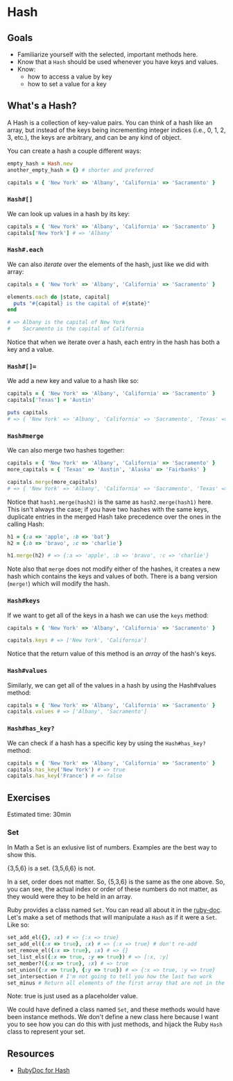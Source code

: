 # Hash

## Goals

* Familiarize yourself with the selected, important methods here.
* Know that a `Hash` should be used whenever you have keys and values.
* Know:
  * how to access a value by key
  * how to set a value for a key

## What's a Hash?

A Hash is a collection of key-value pairs. You can think of a hash like an
array, but instead of the keys being incrementing integer indices (i.e., 0, 1,
2, 3, etc.), the keys are arbitrary, and can be any kind of object.

You can create a hash a couple different ways:

```ruby
empty_hash = Hash.new
another_empty_hash = {} # shorter and preferred

capitals = { 'New York' => 'Albany', 'California' => 'Sacramento' }
```

### `Hash#[]`

We can look up values in a hash by its key:

```ruby
capitals = { 'New York' => 'Albany', 'California' => 'Sacramento' }
capitals['New York'] # => 'Albany'
```

### `Hash#.each`

We can also *iterate* over the elements of the hash, just like we did
with array:

```ruby
capitals = { 'New York' => 'Albany', 'California' => 'Sacramento' }

elements.each do |state, capital|
  puts "#{capital} is the capital of #{state}"
end

# => Albany is the capital of New York
#    Sacramento is the capital of California
```

Notice that when we iterate over a hash, each entry in the hash has
both a key and a value.

### `Hash#[]=`

We add a new key and value to a hash like so:

```ruby
capitals = { 'New York' => 'Albany', 'California' => 'Sacramento' }
capitals['Texas'] = 'Austin'

puts capitals
# => { 'New York' => 'Albany', 'California' => 'Sacramento', 'Texas' => 'Austin' }
```

### `Hash#merge`

We can also merge two hashes together:

```ruby
capitals = { 'New York' => 'Albany', 'California' => 'Sacramento' }
more_capitals = { 'Texas' => 'Austin', 'Alaska' => 'Fairbanks' }

capitals.merge(more_capitals)
# => { 'New York' => 'Albany', 'California' => 'Sacramento', 'Texas' => 'Austin', 'Alaska' => 'Fairbanks' }
```

Notice that `hash1.merge(hash2)` is the same as `hash2.merge(hash1)`
here. This isn't always the case; if you have two hashes with the same
keys, duplicate entries in the merged Hash take precedence over the
ones in the calling Hash:

```ruby
h1 = {:a => 'apple', :b => 'bat'}
h2 = {:b => 'bravo', :c => 'charlie'}

h1.merge(h2) # => {:a => 'apple', :b => 'bravo', :c => 'charlie'}    
```

Note also that `merge` does not modify either of the hashes, it
creates a new hash which contains the keys and values of both. There
is a bang version (`merge!`) which will modify the hash.

### `Hash#keys`

If we want to get all of the keys in a hash we can use the `keys`
method:

```ruby
capitals = { 'New York' => 'Albany', 'California' => 'Sacramento' }

capitals.keys # => ['New York', 'California']
```

Notice that the return value of this method is an *array* of the
hash's keys.

### `Hash#values`

Similarly, we can get all of the values in a hash by using the
Hash#values method:

```ruby
capitals = { 'New York' => 'Albany', 'California' => 'Sacramento' }
capitals.values # => ['Albany', 'Sacramento']
```

### `Hash#has_key?`

We can check if a hash has a specific key by using the `Hash#has_key?`
method:

```ruby
capitals = { 'New York' => 'Albany', 'California' => 'Sacramento' }
capitals.has_key('New York') # => true
capitals.has_key('France') # => false
```

## Exercises

Estimated time: 30min

### Set

In Math a Set is an exlusive list of numbers. Examples are the best way to show this.

{3,5,6} is a set. 
{3,5,6,6} is not. 

In a set, order does not matter. So, {5,3,6} is the same as the one above. So, you can see, the actual index or order of these numbers do not matter, as they would were they to be held in an array. 


Ruby provides a class named `Set`. You can read all about it in the
[ruby-doc][ruby-doc]. Let's make a set of methods that will manipulate
a `Hash` as if it were a `Set`.  Like so:

```ruby
set_add_el({}, :x) # => {:x => true}
set_add_el({:x => true}, :x) # => {:x => true} # don't re-add
set_remove_el({:x => true}, :x) # => {}
set_list_els({:x => true, :y => true}) # => [:x, :y]
set_member?({:x => true}, :x) # => true
set_union({:x => true}, {:y => true}) # => {:x => true, :y => true}
set_intersection # I'm not going to tell you how the last two work
set_minus # Return all elements of the first array that are not in the second array, not vice versa
```

Note: true is just used as a placeholder value. 

We could have defined a class named `Set`, and these methods would
have been instance methods. We don't define a new class here because I
want you to see how you can do this with just methods, and hijack the
Ruby `Hash` class to represent your set.

[ruby-doc]: http://www.ruby-doc.org/stdlib-1.9.3/libdoc/set/rdoc/Set.html

## Resources

* [RubyDoc for Hash](http://www.ruby-doc.org/core-1.9.3/Hash.html)
